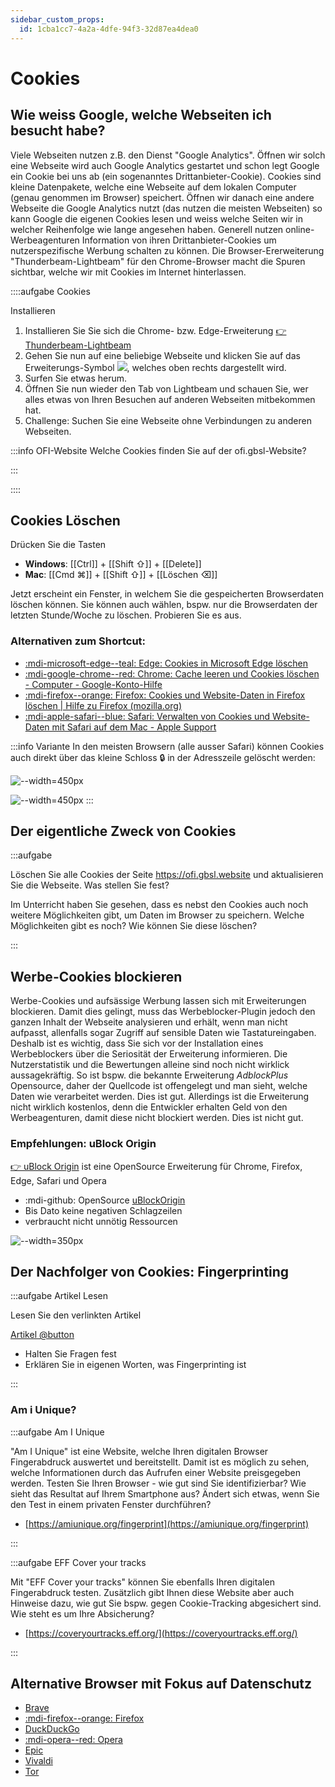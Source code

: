 ```yaml
---
sidebar_custom_props:
  id: 1cba1cc7-4a2a-4dfe-94f3-32d87ea4dea0
---
```


# Cookies

## Wie weiss Google, welche Webseiten ich besucht habe?

Viele Webseiten nutzen z.B. den Dienst "Google Analytics". Öffnen wir solch eine Webseite wird auch Google Analytics gestartet und schon legt Google ein Cookie bei uns ab (ein sogenanntes Drittanbieter-Cookie). Cookies sind kleine Datenpakete, welche eine Webseite auf dem lokalen Computer (genau genommen im Browser) speichert. Öffnen wir danach eine andere Webseite die Google Analytics nutzt (das nutzen die meisten Webseiten) so kann Google die eigenen Cookies lesen und weiss welche Seiten wir in welcher Reihenfolge wie lange angesehen haben. Generell nutzen online-Werbeagenturen Information von ihren Drittanbieter-Cookies um nutzerspezifische Werbung schalten zu können. Die Browser-Ererweiterung "Thunderbeam-Lightbeam" für den Chrome-Browser macht die Spuren sichtbar, welche wir mit Cookies im Internet hinterlassen. 

::::aufgabe Cookies
<Answer type="state" webKey="166823e8-7dc9-4949-b6e4-563d1584e22f" />

Installieren 

1. Installieren Sie Sie sich die Chrome- bzw. Edge-Erweiterung [👉 Thunderbeam-Lightbeam](https://chrome.google.com/webstore/detail/thunderbeam-lightbeam-for/hjkajeglckopdkbggdiajobpilgccgnj)
2. Gehen Sie nun auf eine beliebige Webseite und klicken Sie auf das Erweiterungs-Symbol ![](https://lh3.googleusercontent.com/bIuKg7YKbGflQ7CH8dgXMs5KHWfN7r5MIuJRfZeVDzjqZEHdU4MhGt3dC2wr4BZcpk4jAavkVYtW854UkHzEInib=w128-h128-e365-rj-sc0x00ffffff), welches oben rechts dargestellt wird.
3. Surfen Sie etwas herum.
4. Öffnen Sie nun wieder den Tab von Lightbeam und schauen Sie, wer alles etwas von Ihren Besuchen auf anderen Webseiten mitbekommen hat.
5. Challenge: Suchen Sie eine Webseite ohne Verbindungen zu anderen Webseiten.

<Answer type="text" webKey="49ec2cb9-10ee-490e-ab24-39c74c1dc2ea" />


:::info OFI-Website
Welche Cookies finden Sie auf der ofi.gbsl-Website?

<Answer type="text" webKey="ce1e8abf-4726-4c9c-98e8-9a295d87fe76" />
:::

::::


## Cookies Löschen

Drücken Sie die Tasten
- __Windows__: [[Ctrl]] + [[Shift ⇧]] + [[Delete]]
- __Mac__: [[Cmd ⌘]] + [[Shift ⇧]] + [[Löschen ⌫]]

Jetzt erscheint ein Fenster, in welchem Sie die gespeicherten Browserdaten löschen können. Sie können auch wählen, bspw. nur die Browserdaten der letzten Stunde/Woche zu löschen. Probieren Sie es aus.

### Alternativen zum Shortcut:

- [:mdi-microsoft-edge--teal: Edge: Cookies in Microsoft Edge löschen](https://support.microsoft.com/de-de/microsoft-edge/cookies-in-microsoft-edge-l%C3%B6schen-63947406-40ac-c3b8-57b9-2a946a29ae09)
- [:mdi-google-chrome--red: Chrome: Cache leeren und Cookies löschen - Computer - Google-Konto-Hilfe](https://support.google.com/accounts/answer/32050?co=GENIE.Platform%3DDesktop&hl=de)
- [:mdi-firefox--orange: Firefox: Cookies und Website-Daten in Firefox löschen | Hilfe zu Firefox (mozilla.org)](https://support.mozilla.org/de/kb/cookies-und-website-daten-in-firefox-loschen)
- [:mdi-apple-safari--blue: Safari: Verwalten von Cookies und Website-Daten mit Safari auf dem Mac - Apple Support](https://support.apple.com/de-ch/guide/safari/sfri11471/mac)


:::info Variante
In den meisten Browsern (alle ausser Safari) können Cookies auch direkt über das kleine Schloss 🔒 in der Adresszeile gelöscht werden:

![--width=450px](images/delete_cookies_1.png)

![--width=450px](images/delete_cookies_2.png)
:::


## Der eigentliche Zweck von Cookies

:::aufgabe
<Answer type="state" webKey="f8a5145d-08b4-4a63-aa19-3635da2e3e00" />

Löschen Sie alle Cookies der Seite https://ofi.gbsl.website und aktualisieren Sie die Webseite. Was stellen Sie fest?

<Answer type="text" webKey="355d500a-dfed-43a9-8f32-6f11fc37bdf9" />

Im Unterricht haben Sie gesehen, dass es nebst den Cookies auch noch weitere Möglichkeiten gibt, um Daten im Browser zu speichern. Welche Möglichkeiten gibt es noch? Wie können Sie diese löschen?

<Answer type="text" webKey="b161f488-cce4-4f77-9a35-eb63e672428f" />

:::

## Werbe-Cookies blockieren

Werbe-Cookies und aufsässige Werbung lassen sich mit Erweiterungen blockieren. Damit dies gelingt, muss das Werbeblocker-Plugin jedoch den ganzen Inhalt der Webseite analysieren und erhält, wenn man nicht aufpasst, allenfalls sogar Zugriff auf sensible Daten wie Tastatureingaben. Deshalb ist es wichtig, dass Sie sich vor der Installation eines Werbeblockers über die Seriosität der Erweiterung informieren. Die Nutzerstatistik und die Bewertungen alleine sind noch nicht wirklick aussagekräftig. So ist bspw. die bekannte Erweiterung *AdblockPlus* Opensource, daher der Quellcode ist offengelegt und man sieht, welche Daten wie verarbeitet werden. Dies ist gut. Allerdings ist die Erweiterung nicht wirklich kostenlos, denn die Entwickler erhalten Geld von den Werbeagenturen, damit diese nicht blockiert werden. Dies ist nicht gut.

### Empfehlungen: uBlock Origin

[👉 uBlock Origin](https://ublockorigin.com/) ist eine OpenSource Erweiterung für Chrome, Firefox, Edge, Safari und Opera

- :mdi-github: OpenSource [uBlockOrigin](https://github.com/gorhill/uBlock)
- Bis Dato keine negativen Schlagzeilen
- verbraucht nicht unnötig Ressourcen

![--width=350px](./images/ublockorigin.png)




## Der Nachfolger von Cookies: Fingerprinting

:::aufgabe Artikel Lesen
<Answer type="state" webKey="37f10195-58b0-4bb7-a98c-fd562ed60ea5" />

Lesen Sie den verlinkten Artikel

[Artikel @button](https://traffective.com/2020/09/01/browser-fingerprinting/)

- Halten Sie Fragen fest
- Erklären Sie in eigenen Worten, was Fingerprinting ist


<Answer type="text" webKey="dfd05310-10e3-4b5d-bdeb-cd5b72978417" />

:::

### Am i Unique?

:::aufgabe Am I Unique
<Answer type="state" webKey="7b0b0752-5952-47e0-b878-d48b3f1530bf" />

"Am I Unique" ist eine Website, welche Ihren digitalen Browser Fingerabdruck auswertet und bereitstellt. Damit ist es möglich zu sehen, welche Informationen durch das Aufrufen einer Website preisgegeben werden. Testen Sie Ihren Browser - wie gut sind Sie identifizierbar? Wie sieht das Resultat auf Ihrem Smartphone aus? Ändert sich etwas, wenn Sie den Test in einem privaten Fenster durchführen?

- [https://amiunique.org/fingerprint](https://amiunique.org/fingerprint)

<Answer type="text" webKey="c627366f-ebdd-4df0-a50a-468fbba30a5f" />
:::

:::aufgabe EFF Cover your tracks
<Answer type="state" webKey="4360d1d3-559f-4d42-a007-5a337665cba4" />

Mit "EFF Cover your tracks" können Sie ebenfalls Ihren digitalen Fingerabdruck testen. Zusätzlich gibt Ihnen diese Website aber auch Hinweise dazu, wie gut Sie bspw. gegen Cookie-Tracking abgesichert sind. Wie steht es um Ihre Absicherung?

- [https://coveryourtracks.eff.org/](https://coveryourtracks.eff.org/)

<Answer type="text" webKey="7aaef1f4-ebc2-4809-bcf2-cbe6540be1d1" />

:::

## Alternative Browser mit Fokus auf Datenschutz

- [Brave](https://brave.com/)
- [:mdi-firefox--orange: Firefox](https://www.mozilla.org/de/firefox/new/)
- [DuckDuckGo](https://duckduckgo.com/)
- [:mdi-opera--red: Opera](https://www.opera.com/de)
- [Epic](https://www.epicbrowser.com/)
- [Vivaldi](https://vivaldi.com/de/)
- [Tor](https://www.torproject.org/de/)
